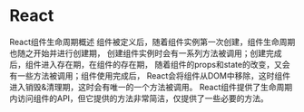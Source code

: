# React
React组件生命周期概述
组件被定义后，随着组件实例第一次创建，组件生命周期也随之开始并进行创建期，
创建组件实例时会有一系列方法被调用；创建完成后，组件进入存在期，在组件的存在期，
随着组件的props和state的改变，又会有一些方法被调用；组件使用完成后，
React会将组件从DOM中移除，这时组件进入销毁&清理期，这时会有唯一的一个方法被调用。
React组件提供了生命周期内访问组件的API，但它提供的方法非常简洁，仅提供了一些必要的方法。
